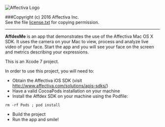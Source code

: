 ![Affectiva Logo](http://developer.affectiva.com/images/logo.png)

###Copyright (c) 2016 Affectiva Inc. <br> See the file [license.txt](license.txt) for copying permission.

*****************************

**AffdexMe** is an app that demonstrates the use of the Affectiva Mac OS X SDK.  It uses the camera on your Mac to view, process and analyze live video of your face. Start the app and you will see your face on the screen and metrics describing your expressions.

This is an Xcode 7 project.

In order to use this project, you will need to:
- Obtain the Affectiva iOS SDK (visit http://www.affectiva.com/solutions/apis-sdks/)
- Have a valid CocoaPods installation on your machine
- Install the Affdex SDK on your machine using the Podfile:
```
rm -rf Pods ; pod install
```

- Build the project
- Run the app and smile!
